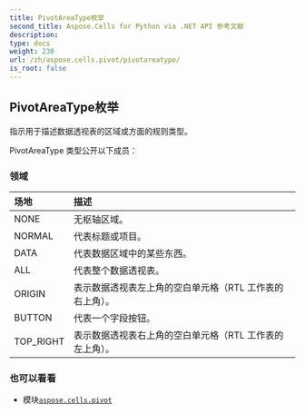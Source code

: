 ```yaml
---
title: PivotAreaType枚举
second_title: Aspose.Cells for Python via .NET API 参考文献
description:
type: docs
weight: 230
url: /zh/aspose.cells.pivot/pivotareatype/
is_root: false
---
```

## PivotAreaType枚举
指示用于描述数据透视表的区域或方面的规则类型。



PivotAreaType 类型公开以下成员：

### 领域
|场地|描述|
| :- | :- |
| NONE |无枢轴区域。|
| NORMAL |代表标题或项目。|
| DATA |代表数据区域中的某些东西。|
| ALL |代表整个数据透视表。|
| ORIGIN |表示数据透视表左上角的空白单元格（RTL 工作表的右上角）。|
| BUTTON |代表一个字段按钮。|
| TOP_RIGHT |表示数据透视表右上角的空白单元格（RTL 工作表的左上角）。|



### 也可以看看
* 模块[`aspose.cells.pivot`](..)
